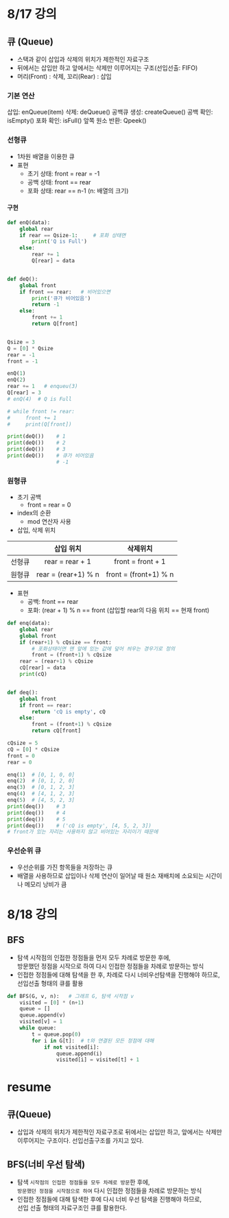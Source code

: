 # 8/17 강의
## 큐 (Queue)
- 스택과 같이 삽입과 삭제의 위치가 제한적인 자료구조
- 뒤에서는 삽입만 하고 앞에서는 삭제만 이루어지는 구조(선입선출: FIFO)
- 머리(Front) : 삭제, 꼬리(Rear) : 삽입
### 기본 연산
삽입: enQueue(item)
삭제: deQueue()
공백큐 생성: createQueue()
공백 확인: isEmpty()
포화 확인: isFull()
앞쪽 원소 반환: Qpeek()

### 선형큐
- 1차원 배열을 이용한 큐
- 표현
    - 초기 상태: front = rear = -1
    - 공백 상태: front == rear
    - 포화 상태: rear == n-1 (n: 배열의 크기)
#### 구현
```python
def enQ(data):
    global rear
    if rear == Qsize-1:     # 포화 상태면
        print('Q is Full')
    else:
        rear += 1
        Q[rear] = data


def deQ():
    global front
    if front == rear:   # 비어있으면
        print('큐가 비어있음')
        return -1
    else:
        front += 1
        return Q[front]


Qsize = 3
Q = [0] * Qsize
rear = -1
front = -1

enQ(1)
enQ(2)
rear += 1   # enqueu(3)
Q[rear] = 3
# enQ(4)  # Q is Full

# while front != rear:
#     front += 1
#     print(Q[front])

print(deQ())    # 1
print(deQ())    # 2
print(deQ())    # 3
print(deQ())    # 큐가 비어있음
                # -1
```
### 원형큐
- 초기 공백
    - front = rear = 0
- index의 순환
    - mod 연산자 사용
- 삽입, 삭제 위치

||삽입 위치|삭제위치|
|:--:|:--:|:--:|
|선형큐|rear = rear + 1|front = front + 1|
|원형큐|rear = (rear+1) % n|front = (front+1) % n|
- 표현
    - 공백: front == rear
    - 포화: (rear + 1) % n == front (삽입할 rear의 다음 위치 == 현재 front)

```python
def enq(data):
    global rear
    global front
    if (rear+1) % cQsize == front:
        # 포화상태이면 맨 앞에 있는 값에 덮어 씌우는 경우기로 정의
        front = (front+1) % cQsize
    rear = (rear+1) % cQsize
    cQ[rear] = data
    print(cQ)


def deq():
    global front
    if front == rear:
        return 'cQ is empty', cQ
    else:
        front = (front+1) % cQsize
        return cQ[front]

cQsize = 5
cQ = [0] * cQsize
front = 0
rear = 0

enq(1)  # [0, 1, 0, 0]
enq(2)  # [0, 1, 2, 0]
enq(3)  # [0, 1, 2, 3]
enq(4)  # [4, 1, 2, 3]
enq(5)  # [4, 5, 2, 3]
print(deq())    # 3
print(deq())    # 4
print(deq())    # 5
print(deq())    # ('cQ is empty', [4, 5, 2, 3])
# front가 있는 자리는 사용하지 않고 비어있는 자리이기 때문에
```
### 우선순위 큐
- 우선순위를 가진 항목들을 저장하는 큐
- 배열을 사용하므로 삽입이나 삭제 연산이 일어날 때 원소 재배치에 소요되는 시간이나 메모리 낭비가 큼

# 8/18 강의
## BFS
- 탐색 시작점의 인접한 정점들을 먼저 모두 차례로 방문한 후에,<br/>
방문했던 정점을 시작으로 하여 다시 인접한 정점들을 차례로 방문하는 방식
- 인접한 정점들에 대해 탐색을 한 후, 차례로 다시 너비우선탐색을 진행해야 하므로, <br/>선입선출 형태의 큐를 활용
```python
def BFS(G, v, n):   # 그래프 G, 탐색 시작점 v
    visited = [0] * (n+1)
    queue = []
    queue.append(v)
    visited[v] = 1
    while queue:
        t = queue.pop(0)
        for i in G[t]:  # t와 연결된 모든 정점에 대해
            if not visited[i]:
                queue.append(i)
                visited[i] = visited[t] + 1
```

# resume
## 큐(Queue)
- 삽입과 삭제의 위치가 제한적인 자료구조로 뒤에서는 삽입만 하고, 앞에서는 삭제만 이루어지는 구조이다. 선입선출구조를 가지고 있다.
## BFS(너비 우선 탐색)
- 탐색 `시작점의 인접한 정점들을 모두 차례로 방문`한 후에,<br/>
`방문했던 정점을 시작점으로 하여` 다시 인접한 정점들을 차례로 방문하는 방식
- 인접한 정점들에 대해 탐색한 후에 다시 너비 우선 탐색을 진행해야 하므로,<br/>
선입 선출 형태의 자료구조인 큐를 활용한다.